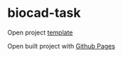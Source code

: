 # biocad-task
Open project [template](https://www.figma.com/file/5osJCJ22A5cSOOyajnNl2l/%D0%A2%D0%B5%D1%81%D1%82%D0%BE%D0%B2%D0%BE%D0%B5-%D0%B7%D0%B0%D0%B4%D0%B0%D0%BD%D0%B8%D0%B5-%D1%81%D1%82%D0%B0%D0%B6%D1%91%D1%80%D1%83%2C-2020?node-id=0%3A1)

Open built project with [Github Pages](https://asdasd-dev.github.io/biocad-task/)
